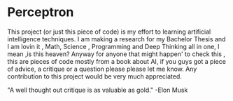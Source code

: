 # Perceptron

This project (or just this piece of code) is my effort to learning artificial intelligence techniques. I am making a research for my 
Bachelor Thesis and I am lovin it , Math, Science , Programming and Deep Thinking all in one, I mean ,is this heaven?
Anyway for anyone that might happen' to check this , this are pieces of code mostly from a book about AI, if you guys got a piece of
advice, a critique or a question please please let me know. Any contribution to this project would be very much appreciated.

"A well thought out critique is as valuable as gold." -Elon Musk
